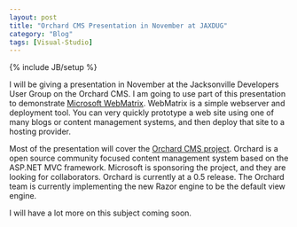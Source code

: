 ```yaml
---
layout: post
title: "Orchard CMS Presentation in November at JAXDUG"
category: "Blog"
tags: [Visual-Studio]
---
```

{% include JB/setup %}

I will be giving a presentation in November at the Jacksonville Developers User Group on the Orchard CMS. I am going to use part of this presentation to demonstrate [Microsoft WebMatrix](http://www.asp.net/webmatrix). WebMatrix is a simple webserver and deployment tool. You can very quickly prototype a web site using one of many blogs or content management systems, and then deploy that site to a hosting provider.

Most of the presentation will cover the [Orchard CMS project](http://www.orchardproject.net). Orchard is a open source community focused content management system based on the ASP.NET MVC framework. Microsoft is sponsoring the project, and they are looking for collaborators. Orchard is currently at a 0.5 release. The Orchard team is currently implementing the new Razor engine to be the default view engine.

I will have a lot more on this subject coming soon.